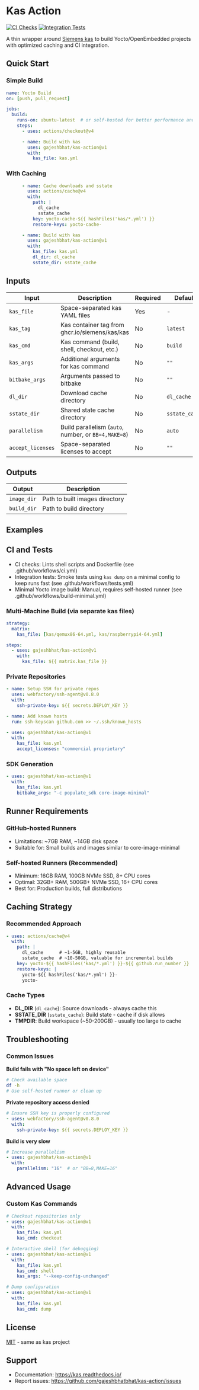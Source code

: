 # Kas Action

[![CI Checks](https://github.com/gajeshbhat/kas-action/actions/workflows/ci.yml/badge.svg)](https://github.com/gajeshbhat/kas-action/actions/workflows/ci.yml) [![Integration Tests](https://github.com/gajeshbhat/kas-action/actions/workflows/tests.yml/badge.svg)](https://github.com/gajeshbhat/kas-action/actions/workflows/tests.yml)

A thin wrapper around [Siemens kas](https://kas.readthedocs.io/) to build Yocto/OpenEmbedded projects with optimized caching and CI integration.

## Quick Start

### Simple Build

```yaml
name: Yocto Build
on: [push, pull_request]

jobs:
  build:
    runs-on: ubuntu-latest  # or self-hosted for better performance and larger builds
    steps:
      - uses: actions/checkout@v4

      - name: Build with kas
        uses: gajeshbhat/kas-action@v1
        with:
          kas_file: kas.yml
```

### With Caching

```yaml
      - name: Cache downloads and sstate
        uses: actions/cache@v4
        with:
          path: |
            dl_cache
            sstate_cache
          key: yocto-cache-${{ hashFiles('kas/*.yml') }}
          restore-keys: yocto-cache-

      - name: Build with kas
        uses: gajeshbhat/kas-action@v1
        with:
          kas_file: kas.yml
          dl_dir: dl_cache
          sstate_dir: sstate_cache
```

## Inputs

| Input | Description | Required | Default |
|-------|-------------|----------|---------|
| `kas_file` | Space-separated kas YAML files | Yes | - |
| `kas_tag` | Kas container tag from ghcr.io/siemens/kas/kas | No | `latest` |
| `kas_cmd` | Kas command (build, shell, checkout, etc.) | No | `build` |
| `kas_args` | Additional arguments for kas command | No | `""` |
| `bitbake_args` | Arguments passed to bitbake | No | `""` |
| `dl_dir` | Download cache directory | No | `dl_cache` |
| `sstate_dir` | Shared state cache directory | No | `sstate_cache` |
| `parallelism` | Build parallelism (`auto`, number, or `BB=4,MAKE=8`) | No | `auto` |
| `accept_licenses` | Space-separated licenses to accept | No | `""` |

## Outputs

| Output | Description |
|--------|-------------|
| `image_dir` | Path to built images directory |
| `build_dir` | Path to build directory |

## Examples
## CI and Tests

- CI checks: Lints shell scripts and Dockerfile (see .github/workflows/ci.yml)
- Integration tests: Smoke tests using `kas dump` on a minimal config to keep runs fast (see .github/workflows/tests.yml)
- Minimal Yocto image build: Manual, requires self-hosted runner (see .github/workflows/build-minimal.yml)



### Multi-Machine Build (via separate kas files)

```yaml
strategy:
  matrix:
    kas_file: [kas/qemux86-64.yml, kas/raspberrypi4-64.yml]

steps:
  - uses: gajeshbhat/kas-action@v1
    with:
      kas_file: ${{ matrix.kas_file }}
```

### Private Repositories

```yaml
- name: Setup SSH for private repos
  uses: webfactory/ssh-agent@v0.8.0
  with:
    ssh-private-key: ${{ secrets.DEPLOY_KEY }}

- name: Add known hosts
  run: ssh-keyscan github.com >> ~/.ssh/known_hosts

- uses: gajeshbhat/kas-action@v1
  with:
    kas_file: kas.yml
    accept_licenses: "commercial proprietary"
```

### SDK Generation

```yaml
- uses: gajeshbhat/kas-action@v1
  with:
    kas_file: kas.yml
    bitbake_args: "-c populate_sdk core-image-minimal"
```

## Runner Requirements

### GitHub-hosted Runners
- Limitations: ~7GB RAM, ~14GB disk space
- Suitable for: Small builds and images similar to core-image-minimal

### Self-hosted Runners (Recommended)
- Minimum: 16GB RAM, 100GB NVMe SSD, 8+ CPU cores
- Optimal: 32GB+ RAM, 500GB+ NVMe SSD, 16+ CPU cores
- Best for: Production builds, full distributions

## Caching Strategy

### Recommended Approach
```yaml
- uses: actions/cache@v4
  with:
    path: |
      dl_cache      # ~1-5GB, highly reusable
      sstate_cache  # ~10-50GB, valuable for incremental builds
    key: yocto-${{ hashFiles('kas/*.yml') }}-${{ github.run_number }}
    restore-keys: |
      yocto-${{ hashFiles('kas/*.yml') }}-
      yocto-
```

### Cache Types
- **DL_DIR** (`dl_cache`): Source downloads - always cache this
- **SSTATE_DIR** (`sstate_cache`): Build state - cache if disk allows
- **TMPDIR**: Build workspace (~50-200GB) - usually too large to cache

## Troubleshooting

### Common Issues

**Build fails with "No space left on device"**
```bash
# Check available space
df -h
# Use self-hosted runner or clean up
```

**Private repository access denied**
```yaml
# Ensure SSH key is properly configured
- uses: webfactory/ssh-agent@v0.8.0
  with:
    ssh-private-key: ${{ secrets.DEPLOY_KEY }}
```

**Build is very slow**
```yaml
# Increase parallelism
- uses: gajeshbhat/kas-action@v1
  with:
    parallelism: "16"  # or "BB=8,MAKE=16"
```

## Advanced Usage

### Custom Kas Commands

```yaml
# Checkout repositories only
- uses: gajeshbhat/kas-action@v1
  with:
    kas_file: kas.yml
    kas_cmd: checkout

# Interactive shell (for debugging)
- uses: gajeshbhat/kas-action@v1
  with:
    kas_file: kas.yml
    kas_cmd: shell
    kas_args: "--keep-config-unchanged"

# Dump configuration
- uses: gajeshbhat/kas-action@v1
  with:
    kas_file: kas.yml
    kas_cmd: dump
```


## License

[MIT](LICENSE) - same as kas project

## Support

- Documentation: https://kas.readthedocs.io/
- Report issues: https://github.com/gajeshbhatbhat/kas-action/issues
